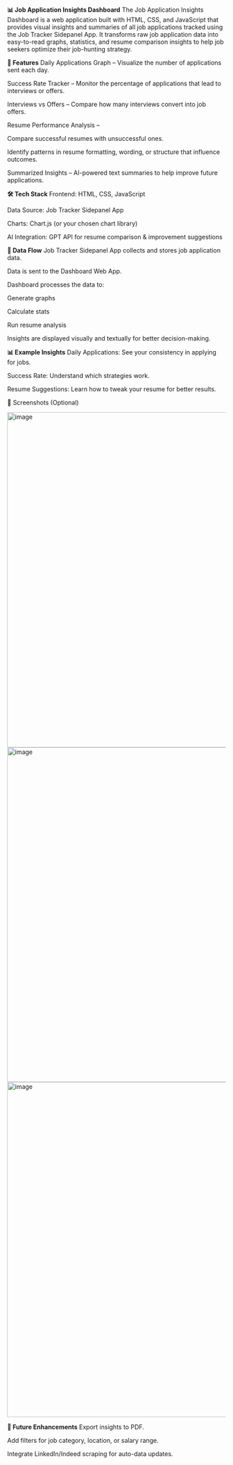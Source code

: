 **📊 Job Application Insights Dashboard**
The Job Application Insights Dashboard is a web application built with HTML, CSS, and JavaScript that provides visual insights and summaries of all job applications tracked using the Job Tracker Sidepanel App.
It transforms raw job application data into easy-to-read graphs, statistics, and resume comparison insights to help job seekers optimize their job-hunting strategy.

**🚀 Features**
Daily Applications Graph – Visualize the number of applications sent each day.

Success Rate Tracker – Monitor the percentage of applications that lead to interviews or offers.

Interviews vs Offers – Compare how many interviews convert into job offers.

Resume Performance Analysis –

Compare successful resumes with unsuccessful ones.

Identify patterns in resume formatting, wording, or structure that influence outcomes.

Summarized Insights – AI-powered text summaries to help improve future applications.

**🛠️ Tech Stack**
Frontend: HTML, CSS, JavaScript

Data Source: Job Tracker Sidepanel App

Charts: Chart.js (or your chosen chart library)

AI Integration: GPT API for resume comparison & improvement suggestions


**🔗 Data Flow**
Job Tracker Sidepanel App collects and stores job application data.

Data is sent to the Dashboard Web App.

Dashboard processes the data to:

Generate graphs

Calculate stats

Run resume analysis

Insights are displayed visually and textually for better decision-making.

**📊 Example Insights**
Daily Applications: See your consistency in applying for jobs.

Success Rate: Understand which strategies work.

Resume Suggestions: Learn how to tweak your resume for better results.

📸 Screenshots (Optional)

<img width="1599" height="773" alt="image" src="https://github.com/user-attachments/assets/58c6ee1d-25c4-4dc7-8080-1a607090ab84" />

<img width="1587" height="772" alt="image" src="https://github.com/user-attachments/assets/b1727f36-db0a-4579-bcde-cc1d88ff59cd" />

<img width="1584" height="773" alt="image" src="https://github.com/user-attachments/assets/048a49ac-fd8f-4963-b6ad-97fcb3e8b334" />


**📌 Future Enhancements**
Export insights to PDF.

Add filters for job category, location, or salary range.

Integrate LinkedIn/Indeed scraping for auto-data updates.
